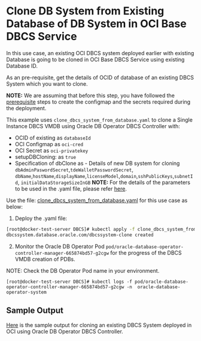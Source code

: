 # Clone DB System from Existing Database of DB System in OCI Base DBCS Service

In this use case, an existing OCI DBCS system deployed earlier with existing Database is going to be cloned in OCI Base DBCS Service using existing Database ID. 

As an pre-requisite, get the details of OCID of database of an existing DBCS System which you want to clone.  

**NOTE:** We are assuming that before this step, you have followed the [prerequisite](./../README.md#prerequisites-to-deploy-a-dbcs-system-using-oracle-db-operator-dbcs-controller) steps to create the configmap and the secrets required during the deployment.

This example uses `clone_dbcs_system_from_database.yaml` to clone a Single Instance DBCS VMDB using Oracle DB Operator DBCS Controller with:
- OCID of existing as `databaseId`
- OCI Configmap as `oci-cred`  
- OCI Secret as `oci-privatekey`
- setupDBCloning: as `true` 
- Specification of dbClone as - Details of new DB system for cloning `dbAdminPaswordSecret`,`tdeWalletPasswordSecret`, `dbName`,`hostName`,`displayName`,`licenseModel`,`domain`,`sshPublicKeys`,`subnetId`, `initialDataStorageSizeInGB`
**NOTE:** For the details of the parameters to be used in the .yaml file, please refer [here](./dbcs_controller_parameters.md).

Use the file: [clone_dbcs_system_from_database.yaml](./clone_dbcs_system_from_database.yaml) for this use case as below:

1. Deploy the .yaml file:  
```sh
[root@docker-test-server DBCS]# kubectl apply -f clone_dbcs_system_from_database.yaml
dbcssystem.database.oracle.com/dbcssystem-clone created
```

2. Monitor the Oracle DB Operator Pod `pod/oracle-database-operator-controller-manager-665874bd57-g2cgw` for the progress of the DBCS VMDB creation of PDBs. 

NOTE: Check the DB Operator Pod name in your environment.

```
[root@docker-test-server DBCS]# kubectl logs -f pod/oracle-database-operator-controller-manager-665874bd57-g2cgw -n  oracle-database-operator-system
```

## Sample Output

[Here](./clone_dbcs_system_from_database_sample_output.log) is the sample output for cloning an existing DBCS System deployed in OCI using Oracle DB Operator DBCS Controller.
